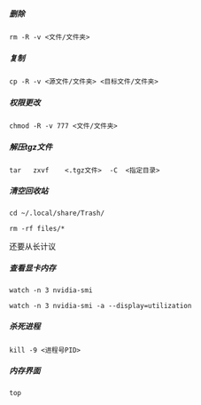 
##### 删除
```
rm -R -v <文件/文件夹>
```

##### 复制
```
cp -R -v <源文件/文件夹> <目标文件/文件夹>
```

##### 权限更改
```
chmod -R -v 777 <文件/文件夹>
```

##### 解压tgz文件
```
tar   zxvf    <.tgz文件>  -C  <指定目录>
```

##### 清空回收站
```
cd ~/.local/share/Trash/

rm -rf files/*
```
还要从长计议

##### 查看显卡内存

```
watch -n 3 nvidia-smi
```
```
watch -n 3 nvidia-smi -a --display=utilization
```
##### 杀死进程

```
kill -9 <进程号PID>
```

##### 内存界面

```
top
```
